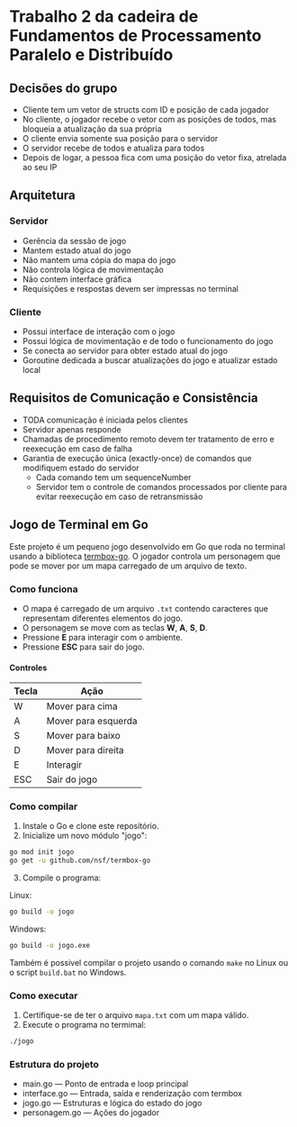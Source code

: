 # Trabalho 2 da cadeira de Fundamentos de Processamento Paralelo e Distribuído
## Decisões do grupo
- Cliente tem um vetor de structs com ID e posição de cada jogador
- No cliente, o jogador recebe o vetor com as posições de todos, mas bloqueia a atualização da sua própria
- O cliente envia somente sua posição para o  servidor
- O servidor recebe de todos e atualiza para todos
- Depois de logar, a pessoa fica com uma posição do vetor fixa, atrelada ao seu IP 

## Arquitetura
### Servidor
- Gerência da sessão de jogo
- Mantem estado atual do jogo
- Não mantem uma cópia do mapa do jogo 
- Não controla lógica de movimentação
- Não contem interface gráfica
- Requisições e respostas devem ser impressas no terminal

### Cliente
- Possui interface de interação com o jogo
- Possui lógica de movimentação e de todo o funcionamento do jogo
- Se conecta ao servidor para obter estado atual do jogo
- Goroutine dedicada a buscar atualizações do jogo e atualizar estado local

## Requisitos de Comunicação e Consistência
- TODA comunicação é iniciada pelos clientes
- Servidor apenas responde
- Chamadas de procedimento remoto devem ter tratamento de erro e reexecução em caso de falha
- Garantia de execução única (exactly-once) de comandos que modifiquem estado do servidor
    - Cada comando tem um sequenceNumber
    - Servidor tem o controle de comandos processados por cliente para evitar reexecução em caso de retransmissão

## Jogo de Terminal em Go

Este projeto é um pequeno jogo desenvolvido em Go que roda no terminal usando a biblioteca [termbox-go](https://github.com/nsf/termbox-go). O jogador controla um personagem que pode se mover por um mapa carregado de um arquivo de texto.

### Como funciona

- O mapa é carregado de um arquivo `.txt` contendo caracteres que representam diferentes elementos do jogo.
- O personagem se move com as teclas **W**, **A**, **S**, **D**.
- Pressione **E** para interagir com o ambiente.
- Pressione **ESC** para sair do jogo.

#### Controles

| Tecla | Ação              |
|-------|-------------------|
| W     | Mover para cima   |
| A     | Mover para esquerda |
| S     | Mover para baixo  |
| D     | Mover para direita |
| E     | Interagir         |
| ESC   | Sair do jogo      |

### Como compilar

1. Instale o Go e clone este repositório.
2. Inicialize um novo módulo "jogo":

```bash
go mod init jogo
go get -u github.com/nsf/termbox-go
```

3. Compile o programa:

Linux:

```bash
go build -o jogo
```

Windows:

```bash
go build -o jogo.exe
```

Também é possivel compilar o projeto usando o comando `make` no Linux ou o script `build.bat` no Windows.

### Como executar

1. Certifique-se de ter o arquivo `mapa.txt` com um mapa válido.
2. Execute o programa no termimal:

```bash
./jogo
```

### Estrutura do projeto

- main.go — Ponto de entrada e loop principal
- interface.go — Entrada, saída e renderização com termbox
- jogo.go — Estruturas e lógica do estado do jogo
- personagem.go — Ações do jogador


